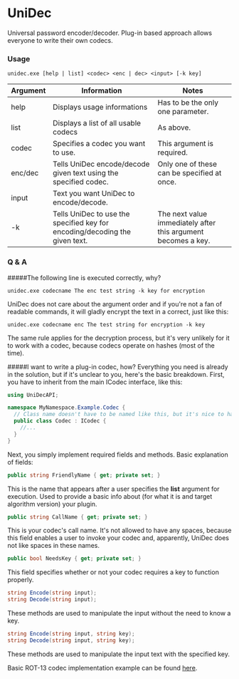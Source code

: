 # UniDec
Universal password encoder/decoder. Plug-in based approach allows everyone to write their own codecs.

### Usage
```
unidec.exe [help | list] <codec> <enc | dec> <input> [-k key]
```

| Argument | Information | Notes |
| ---------| ------------|-------- |
|help| Displays usage informations | Has to be the only one parameter. |
|list| Displays a list of all usable codecs | As above. |
|codec| Specifies a codec you want to use. | This argument is required.|
|enc/dec| Tells UniDec encode/decode given text using the specified codec. | Only one of these can be specified at once.|
|input| Text you want UniDec to encode/decode. |
|-k| Tells UniDec to use the specified key for encoding/decoding the given text. | The next value immediately after this argument becomes a key. |


### Q & A
#####The following line is executed correctly, why?
```
unidec.exe codecname The enc test string -k key for encryption
```
UniDec does not care about the argument order and if you're not a fan of readable commands, it will gladly encrypt the text in a correct, just like this:
```
unidec.exe codecname enc The test string for encryption -k key 
```
The same rule applies for the decryption process, but it's very unlikely for it to work with a codec, because codecs operate on hashes (most of the time).

#####I want to write a plug-in codec, how?
Everything you need is already in the solution, but if it's unclear to you, here's the basic breakdown.
First, you have to inherit from the main ICodec interface, like this:
```C#
using UniDecAPI;

namespace MyNamespace.Example.Codec {
  // Class name doesn't have to be named like this, but it's nice to have a consistent code.
  public class Codec : ICodec {
    //...
  }
}
```

Next, you simply implement required fields and methods. Basic explanation of fields:

```C# 
public string FriendlyName { get; private set; }
```
This is the name that appears after a user specifies the **list** argument for execution. Used to provide a basic info about (for what it is and target algorithm version) your plugin.

```C#
public string CallName { get; private set; }
```
This is your codec's call name. It's not allowed to have any spaces, because this field enables a user to invoke your codec and, apparently, UniDec does not like spaces in these names.

```C#
public bool NeedsKey { get; private set; }
```
This field specifies whether or not your codec requires a key to function properly.

```C#
string Encode(string input);
string Decode(string input);
```
These methods are used to manipulate the input without the need to know a key.

```C#
string Encode(string input, string key);
string Decode(string input, string key);
```
These methods are used to manipulate the input text with the specified key.

Basic ROT-13 codec implementation example can be found [here](https://github.com/Ciastex/UniDec/blob/master/UniDec.Rot13.Codec/Codec.cs).
